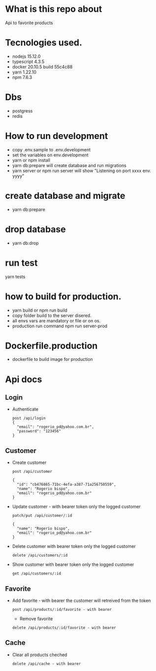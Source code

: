 # What is this repo about

Api to favorite products

# Tecnologies used.

- nodejs 15.12.0
- typescript 4.3.5
- docker 20.10.5 build 55c4c88
- yarn 1.22.10
- npm 7.6.3

# Dbs

- postgress
- redis

# How to run development


- copy .env.sample to .env.development
- set the variables on env.development
- yarn or npm install
- yarn db:prepare will create database and run migrations
- yarn server or npm run server will show "Listening on port xxxx env. yyyy"

# create database and migrate

- yarn db:prepare

# drop database

- yarn db:drop

# run test

yarn tests

# how to build for production.

- yarn build or npm run build
- copy folder build to the server disered.
- all envs vars are mandatory or file or on os.
- production run command npm run server-prod
# Dockerfile.production

 - dockerfile to build image for production

# Api docs

## Login

-  Authenticate

    ```
    post /api/login
    {
      "email": "rogerio_pd@yahoo.com.br",
      "password": "123456"
    }
    ```

## Customer

- Create customer

  ```
  post /api/customer

  {
    "id": "cb476865-71bc-4efa-a387-71a256750559",
    "name": "Rogerio bispo",
    "email": "rogerio_pd@yahoo.com.br"
  }
  ```

- Update customer - with bearer token only the logged customer

  ```
  patch/put /api/customer/:id

  {
    "name": "Rogerio bispo",
    "email": "rogerio_pd@yahoo.com.br"
  }
  ```

- Delete customer with bearer token only the logged customer

  ```
  delete /api/customers/:id
  ```

- Show customer with bearer token only the logged customer

  ```
  get /api/customers/:id
  ```
## Favorite

- Add favorite - with bearer
  the customer will retreived from the token

  ```
  post /api/products/:id/favorite - with bearer
  ```
  - Remove favorite

  ```
  delete /api/products/:id/favorite - with bearer
  ```
## Cache

- Clear all products cheched

  ```
  delete /api/cache - with bearer
  ```

